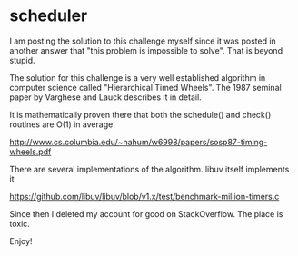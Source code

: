 # scheduler

I am posting the solution to this challenge myself since it was posted in another answer that "this problem is impossible to solve". That is beyond stupid.

The solution for this challenge is a very well established algorithm in computer science called "Hierarchical Timed Wheels". The 1987 seminal paper by Varghese and Lauck describes it in detail.

It is mathematically proven there that both the schedule() and check() routines are O(1) in average.

http://www.cs.columbia.edu/~nahum/w6998/papers/sosp87-timing-wheels.pdf

There are several implementations of the algorithm.  libuv itself implements it

https://github.com/libuv/libuv/blob/v1.x/test/benchmark-million-timers.c

Since then I deleted my account for good on StackOverflow. The place is toxic.

Enjoy!
